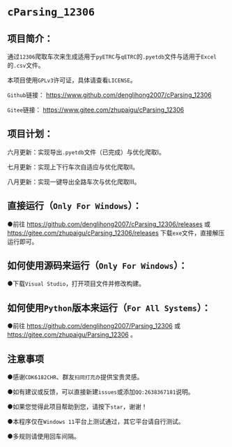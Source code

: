 # `cParsing_12306`
## **项目简介：**

通过`12306`爬取车次来生成适用于`pyETRC`与`qETRC`的`.pyetdb`文件与适用于`Excel`的`.csv`文件。

本项目使用`GPLv3`许可证，具体请查看`LICENSE`。

`Github`链接： https://www.github.com/denglihong2007/cParsing_12306

`Gitee`链接： https://www.gitee.com/zhupaigu/cParsing_12306

## **项目计划：**

六月更新：实现导出`.pyetdb`文件（已完成）与优化爬取Ⅰ。

七月更新：实现上下行车次自适应与优化爬取Ⅱ。

八月更新：实现一键导出全路车次与优化爬取Ⅲ。

## **直接运行（`Only For Windows`）：**

●前往 https://github.com/denglihong2007/cParsing_12306/releases 或 https://gitee.com/zhupaigu/cParsing_12306/releases 下载`exe`文件，直接解压运行即可。

## **如何使用源码来运行（`Only For Windows`）：**

●下载`Visual Studio`，打开项目文件并修改构建。

## **如何使用`Python`版本来运行（`For All Systems`）：**

●前往 https://github.com/denglihong2007/Parsing_12306 或 https://gitee.com/zhupaigu/Parsing_12306 。

## **注意事项**

●感谢`CDK6182CHR`、群友`扫同打充办`提供宝贵灵感。

●如有建议或反馈，可以直接新建`issues`或添加`QQ:2638367181`说明。

●如果您觉得此项目帮助到您，请按下`star`，谢谢！

●本程序仅在`Windows 11`平台上测试通过，其它平台请自行测试。

●多规则请使用回车间隔。
